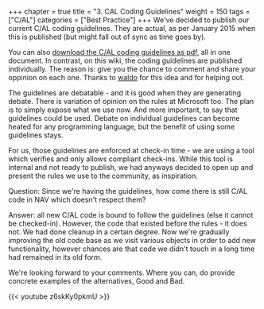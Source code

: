 +++
chapter = true
title = "3. CAL Coding Guidelines"
weight = 150
tags = ["C/AL"]
categories = ["Best Practice"]
+++
We've decided to publish our current C/AL coding guidelines. They are actual, as per January 2015 when this is published (but might fall out of sync as time goes by). 

You can also [download the C/AL coding guidelines as pdf,][anchor0] all in one document. In contrast, on this wiki, the coding guidelines are published individually. The reason is: give you the chance to comment and share your oppinion on each one. Thanks to [waldo][anchor1] for this idea and for helping out.

The guidelines are debatable - and it is good when they are generating debate. There is variation of opinion on the rules at Microsoft too. The plan is to simply expose what we use now. And more important, to say that guidelines could be used. Debate on individual guidelines can become heated for any programming language, but the benefit of using some guidelines stays.

For us, those guidelines are enforced at check-in time - we are using a tool which verifies and only allows compliant check-ins. While this tool is internal and not ready to publish, we had anyways decided to open up and present the rules we use to the community, as inspiration. 

Question: Since we're having the guidelines, how come there is still C/AL code in NAV which doesn't respect them?

Answer: all new C/AL code is bound to follow the guidelines (else it cannot be checked-in). However, the code that existed before the rules - it does not. We had done cleanup in a certain degree. Now we're gradually improving the old code base as we visit various objects in order to add new functionality, however chances are that code we didn't touch in a long time had remained in its old form.

We're looking forward to your comments. Where you can, do provide concrete examples of the alternatives, Good and Bad.

{{< youtube z6skKy0pkmU >}}



[anchor0]: /files/CAL-Coding-Guidelines-at-Microsoft-Development-Center-Copenhagen.pdf "download the C/AL coding guidelines as pdf"
[anchor1]: /members/waldo/default.aspx "waldo"
[anchor2]: https://www.youtube.com/watch?v=z6skKy0pkmU&list=PLhZ3P-LY7CqmVszuvtJLujFyHpsVN0U_w&index=26
